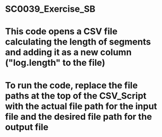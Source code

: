 # SC0039_Exercise_SB
# This code opens a CSV file calculating the length of segments and adding it as a new column ("log.length" to the file)
# To run the code, replace the file paths at the top of the CSV_Script with the actual file path for the input file and the desired file path for the output file
